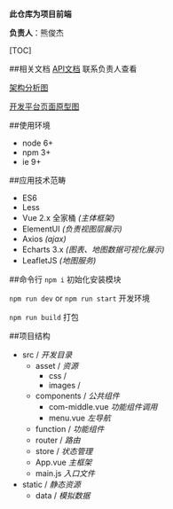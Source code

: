 **此仓库为项目前端**

**负责人**：熊俊杰

[TOC]

##相关文档
[API文档](https://www.apiview.com/p/5156#/api/list "API文档") 联系负责人查看

[架构分析图](https://www.processon.com/view/link/598abc74e4b02783dc34f58a "架构分析图")

[开发平台页面原型图](https://www.processon.com/view/link/598abcb7e4b0d7c12dfd6b03 "开发平台页面原型图")

##使用环境
- node 6+
- npm 3+
- ie 9+

##应用技术范畴
- ES6
- Less
- Vue 2.x 全家桶 *(主体框架)*
- ElementUI *(负责视图层展示)*
- Axios *(ajax)*
- Echarts 3.x *(图表、地图数据可视化展示)*
- LeafletJS *(地图服务)*

##命令行
`npm i` 初始化安装模块

`npm run dev` or `npm run start` 开发环境

`npm run build` 打包

##项目结构
+ src / *开发目录*
  + asset / *资源*
    + css /
    + images /
  + components / *公共组件*
    - com-middle.vue *功能组件调用*
    - menu.vue *左导航*
  + function / *功能组件*
  + router / *路由*
  + store / *状态管理*
  - App.vue *主框架*
  - main.js *入口文件*
+ static / *静态资源*
  + data / *模拟数据*
